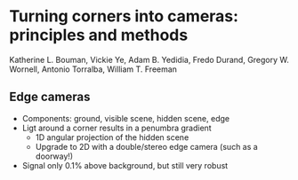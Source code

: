 # Turning corners into cameras: principles and methods
Katherine L. Bouman, Vickie Ye, Adam B. Yedidia, Fredo Durand, Gregory W. Wornell, Antonio Torralba, William T. Freeman

## Edge cameras
- Components: ground, visible scene, hidden scene, edge
- Ligt around a corner results in a penumbra gradient
	- 1D angular projection of the hidden scene
	- Upgrade to 2D with a double/stereo edge camera (such as a doorway!)
- Signal only 0.1% above background, but still very robust
